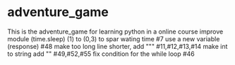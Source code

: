 # adventure_game
This is the adventure_game for learning python in a online course 
improve module (time.sleep) (1) to (0,3) to spar wating time #7 
use a new variable (response) #48
make too long line shorter, add """ #11,#12,#13,#14
make int to string
add "" #49,#52,#55
fix condition for the while loop #46
